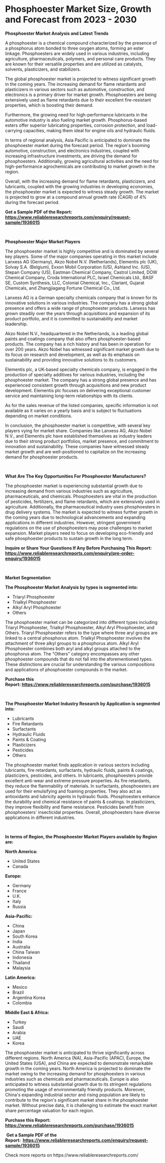 <p><h1>Phosphoester Market Size, Growth and Forecast from 2023 - 2030</h1></p><p><strong>Phosphoester Market Analysis and Latest Trends</strong></p>
<p><p>A phosphoester is a chemical compound characterized by the presence of a phosphorus atom bonded to three oxygen atoms, forming an ester linkage. Phosphoesters are widely used in various industries, including agriculture, pharmaceuticals, polymers, and personal care products. They are known for their versatile properties and are utilized as catalysts, solvents, plasticizers, and stabilizers.</p><p>The global phosphoester market is projected to witness significant growth in the coming years. The increasing demand for flame retardants and plasticizers in various sectors such as automotive, construction, and electronics is a primary driver for market growth. Phosphoesters are being extensively used as flame retardants due to their excellent fire-resistant properties, which is boosting their demand.</p><p>Furthermore, the growing need for high-performance lubricants in the automotive industry is also fueling market growth. Phosphorus-based esters offer superior lubricating properties, corrosion protection, and load-carrying capacities, making them ideal for engine oils and hydraulic fluids.</p><p>In terms of regional analysis, Asia Pacific is anticipated to dominate the phosphoester market during the forecast period. The region's booming automotive, construction, and electronics industries, coupled with increasing infrastructure investments, are driving the demand for phosphoesters. Additionally, growing agricultural activities and the need for high-performance agrochemicals are contributing to market growth in the region.</p><p>Overall, with the increasing demand for flame retardants, plasticizers, and lubricants, coupled with the growing industries in developing economies, the phosphoester market is expected to witness steady growth. The market is projected to grow at a compound annual growth rate (CAGR) of 4% during the forecast period.</p></p>
<p><strong>Get a Sample PDF of the Report:&nbsp; <a href="https://www.reliableresearchreports.com/enquiry/request-sample/1936015">https://www.reliableresearchreports.com/enquiry/request-sample/1936015</a></strong></p>
<p>&nbsp;</p>
<p><strong>Phosphoester Major Market Players</strong></p>
<p><p>The phosphoester market is highly competitive and is dominated by several key players. Some of the major companies operating in this market include Lanxess AG (Germany), Akzo Nobel N.V. (Netherlands), Elementis plc (UK), Solvay S.A. (Belgium), Exxon Mobil Corporation (US), Ashland Inc. (US), Stepan Company (US), Eastman Chemical Company, Castrol Limited, DOW Chemical Company, Croda International PLC, Israel Chemicals Ltd., BASF SE, Custom Synthesis, LLC, Colonial Chemical, Inc., Clariant, Gujarat Chemicals, and Zhangjiagang Fortune Chemical Co., Ltd.</p><p>Lanxess AG is a German specialty chemicals company that is known for its innovative solutions in various industries. The company has a strong global presence and offers a wide range of phosphoester products. Lanxess has grown steadily over the years through acquisitions and expansion of its product portfolio, and it is committed to sustainability and market leadership.</p><p>Akzo Nobel N.V., headquartered in the Netherlands, is a leading global paints and coatings company that also offers phosphoester-based products. The company has a rich history and has been in operation for over 200 years. Akzo Nobel has witnessed significant market growth due to its focus on research and development, as well as its emphasis on sustainability and providing innovative solutions to its customers.</p><p>Elementis plc, a UK-based specialty chemicals company, is engaged in the production of specialty additives for various industries, including the phosphoester market. The company has a strong global presence and has experienced consistent growth through acquisitions and new product development. Elementis plc focuses on delivering exceptional customer service and maintaining long-term relationships with its clients.</p><p>As for the sales revenue of the listed companies, specific information is not available as it varies on a yearly basis and is subject to fluctuations depending on market conditions.</p><p>In conclusion, the phosphoester market is competitive, with several key players vying for market share. Companies like Lanxess AG, Akzo Nobel N.V., and Elementis plc have established themselves as industry leaders due to their strong product portfolios, market presence, and commitment to innovation and sustainability. These companies have witnessed steady market growth and are well-positioned to capitalize on the increasing demand for phosphoester products.</p></p>
<p>&nbsp;</p>
<p><strong>What Are The Key Opportunities For Phosphoester Manufacturers?</strong></p>
<p><p>The phosphoester market is experiencing substantial growth due to increasing demand from various industries such as agriculture, pharmaceuticals, and chemicals. Phosphoesters are vital in the production of pesticides, fertilizers, and flame retardants, which are extensively used in agriculture. Additionally, the pharmaceutical industry uses phosphoesters in drug delivery systems. The market is expected to witness further growth in the coming years due to technological advancements and expanding applications in different industries. However, stringent government regulations on the use of phosphoesters may pose challenges to market expansion. Market players need to focus on developing eco-friendly and safe phosphoester products to sustain growth in the long term.</p></p>
<p><strong>Inquire or Share Your Questions If Any Before Purchasing This Report: <a href="https://www.reliableresearchreports.com/enquiry/pre-order-enquiry/1936015">https://www.reliableresearchreports.com/enquiry/pre-order-enquiry/1936015</a></strong></p>
<p>&nbsp;</p>
<p><strong>Market Segmentation</strong></p>
<p><strong>The Phosphoester Market Analysis by types is segmented into:</strong></p>
<p><ul><li>Triaryl Phosphoester</li><li>Trialkyl Phosphoester</li><li>Alkyl Aryl Phosphoester</li><li>Others</li></ul></p>
<p><p>The phosphoester market can be categorized into different types including Triaryl Phosphoester, Trialkyl Phosphoester, Alkyl Aryl Phosphoester, and Others. Triaryl Phosphoester refers to the type where three aryl groups are linked to a central phosphorus atom. Trialkyl Phosphoester involves the attachment of three alkyl groups to a phosphorus atom. Alkyl Aryl Phosphoester combines both aryl and alkyl groups attached to the phosphorus atom. The "Others" category encompasses any other phosphoester compounds that do not fall into the aforementioned types. These distinctions are crucial for understanding the various compositions and applications of phosphoester compounds in the market.</p></p>
<p><strong>Purchase this Report:&nbsp;<a href="https://www.reliableresearchreports.com/purchase/1936015">https://www.reliableresearchreports.com/purchase/1936015</a></strong></p>
<p>&nbsp;</p>
<p><strong>The Phosphoester Market Industry Research by Application is segmented into:</strong></p>
<p><ul><li>Lubricants</li><li>Fire Retardants</li><li>Surfactants</li><li>Hydraulic Fluids</li><li>Paints & Coating</li><li>Plasticizers</li><li>Pesticides</li><li>Others</li></ul></p>
<p><p>The phosphoester market finds application in various sectors including lubricants, fire retardants, surfactants, hydraulic fluids, paints & coatings, plasticizers, pesticides, and others. In lubricants, phosphoesters provide excellent anti-wear and extreme pressure properties. As fire retardants, they reduce the flammability of materials. In surfactants, phosphoesters are used for their emulsifying and foaming properties. They also act as antioxidants and lubricity agents in hydraulic fluids. Phosphoesters enhance the durability and chemical resistance of paints & coatings. In plasticizers, they improve flexibility and flame resistance. Pesticides benefit from phosphoesters' insecticidal properties. Overall, phosphoesters have diverse applications in different industries.</p></p>
<p>&nbsp;</p>
<p><strong>In terms of Region, the Phosphoester Market Players available by Region are:</strong></p>
<p>
    <p> <strong> North America: </strong>
        <ul>
            <li>United States</li>
            <li>Canada</li>
        </ul>
        </p> 
    <p> <strong> Europe: </strong>
        <ul>
            <li>Germany</li>
            <li>France</li>
            <li>U.K.</li>
            <li>Italy</li>
            <li>Russia</li>
        </ul>
        </p> 
    <p> <strong> Asia-Pacific: </strong>
        <ul>
            <li>China</li>
            <li>Japan</li>
            <li>South Korea</li>
            <li>India</li>
            <li>Australia</li>
            <li>China Taiwan</li>
            <li>Indonesia</li>
            <li>Thailand</li>
            <li>Malaysia</li>
        </ul>
        </p> 
    <p> <strong> Latin America: </strong>
        <ul>
            <li>Mexico</li>
            <li>Brazil</li>
            <li>Argentina Korea</li>
            <li>Colombia</li>
        </ul>
        </p> 
    <p> <strong> Middle East & Africa: </strong>
        <ul>
            <li>Turkey</li>
            <li>Saudi</li>
            <li>Arabia</li>
            <li>UAE</li>
            <li>Korea</li>
        </ul>
    </p>
    </p>
<p><p>The phosphoester market is anticipated to thrive significantly across different regions. North America (NA), Asia-Pacific (APAC), Europe, the United States (USA), and China are expected to demonstrate remarkable growth in the coming years. North America is projected to dominate the market owing to the increasing demand for phosphoesters in various industries such as chemicals and pharmaceuticals. Europe is also anticipated to witness substantial growth due to its stringent regulations promoting the usage of environmentally friendly products. Moreover, China's expanding industrial sector and rising population are likely to contribute to the region's significant market share in the phosphoester market. Without precise data, it is challenging to estimate the exact market share percentage valuation for each region.</p></p>
<p><strong>Purchase this Report: <a href="https://www.reliableresearchreports.com/purchase/1936015">https://www.reliableresearchreports.com/purchase/1936015</a></strong></p>
<p>&nbsp;<strong>Get a Sample PDF of the Report:&nbsp;&nbsp;<a href="https://www.reliableresearchreports.com/enquiry/request-sample/1936015">https://www.reliableresearchreports.com/enquiry/request-sample/1936015</a></strong></p>
<p><strong></strong></p>
<p>Check more reports on https://www.reliableresearchreports.com/</p>
